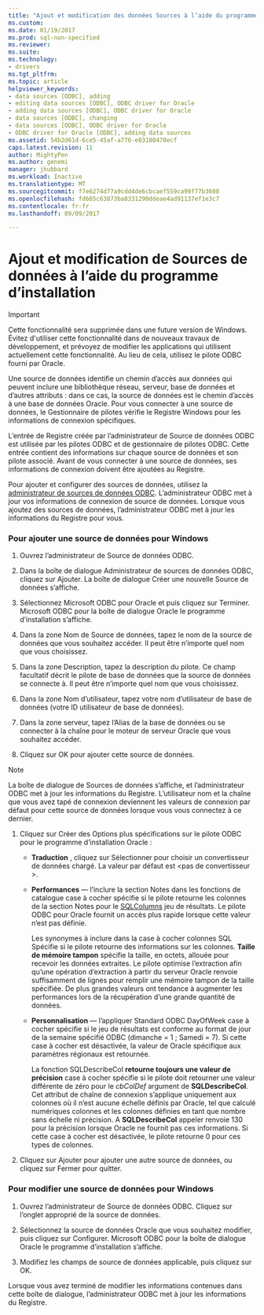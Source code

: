 ```yaml
---
title: "Ajout et modification des données Sources à l’aide du programme d’installation | Documents Microsoft"
ms.custom: 
ms.date: 01/19/2017
ms.prod: sql-non-specified
ms.reviewer: 
ms.suite: 
ms.technology:
- drivers
ms.tgt_pltfrm: 
ms.topic: article
helpviewer_keywords:
- data sources [ODBC], adding
- editing data sources [ODBC], ODBC driver for Oracle
- adding data sources [ODBC], ODBC driver for Oracle
- data sources [ODBC], changing
- data sources [ODBC], ODBC driver for Oracle
- ODBC driver for Oracle [ODBC], adding data sources
ms.assetid: 54b2d61d-6ce5-45af-a776-e03180470ecf
caps.latest.revision: 11
author: MightyPen
ms.author: genemi
manager: jhubbard
ms.workload: Inactive
ms.translationtype: MT
ms.sourcegitcommit: f7e6274d77a9cdd4de6cbcaef559ca99f77b3608
ms.openlocfilehash: fd665c63873ba8331290ddeae4ad91137ef1e3c7
ms.contentlocale: fr-fr
ms.lasthandoff: 09/09/2017

---
```

# <a name="adding-and-modifying-data-sources-using-setup"></a>Ajout et modification de Sources de données à l’aide du programme d’installation
> [!IMPORTANT]  
>  Cette fonctionnalité sera supprimée dans une future version de Windows. Évitez d'utiliser cette fonctionnalité dans de nouveaux travaux de développement, et prévoyez de modifier les applications qui utilisent actuellement cette fonctionnalité. Au lieu de cela, utilisez le pilote ODBC fourni par Oracle.  
  
 Une source de données identifie un chemin d’accès aux données qui peuvent inclure une bibliothèque réseau, serveur, base de données et d’autres attributs : dans ce cas, la source de données est le chemin d’accès à une base de données Oracle. Pour vous connecter à une source de données, le Gestionnaire de pilotes vérifie le Registre Windows pour les informations de connexion spécifiques.  
  
 L’entrée de Registre créée par l’administrateur de Source de données ODBC est utilisée par les pilotes ODBC et de gestionnaire de pilotes ODBC. Cette entrée contient des informations sur chaque source de données et son pilote associé. Avant de vous connecter à une source de données, ses informations de connexion doivent être ajoutées au Registre.  
  
 Pour ajouter et configurer des sources de données, utilisez la [administrateur de sources de données ODBC](../../odbc/admin/odbc-data-source-administrator.md). L’administrateur ODBC met à jour vos informations de connexion de source de données. Lorsque vous ajoutez des sources de données, l’administrateur ODBC met à jour les informations du Registre pour vous.  
  
### <a name="to-add-a-data-source-for-windows"></a>Pour ajouter une source de données pour Windows  
  
1.  Ouvrez l’administrateur de Source de données ODBC.  
  
2.  Dans la boîte de dialogue Administrateur de sources de données ODBC, cliquez sur Ajouter. La boîte de dialogue Créer une nouvelle Source de données s’affiche.  
  
3.  Sélectionnez Microsoft ODBC pour Oracle et puis cliquez sur Terminer. Microsoft ODBC pour la boîte de dialogue Oracle le programme d’installation s’affiche.  
  
4.  Dans la zone Nom de Source de données, tapez le nom de la source de données que vous souhaitez accéder. Il peut être n’importe quel nom que vous choisissez.  
  
5.  Dans la zone Description, tapez la description du pilote. Ce champ facultatif décrit le pilote de base de données que la source de données se connecte à. Il peut être n’importe quel nom que vous choisissez.  
  
6.  Dans la zone Nom d’utilisateur, tapez votre nom d’utilisateur de base de données (votre ID utilisateur de base de données).  
  
7.  Dans la zone serveur, tapez l’Alias de la base de données ou se connecter à la chaîne pour le moteur de serveur Oracle que vous souhaitez accéder.  
  
8.  Cliquez sur OK pour ajouter cette source de données.  
  
> [!NOTE]  
>  La boîte de dialogue de Sources de données s’affiche, et l’administrateur ODBC met à jour les informations du Registre. L’utilisateur nom et la chaîne que vous avez tapé de connexion deviennent les valeurs de connexion par défaut pour cette source de données lorsque vous vous connectez à ce dernier.  
  
1.  Cliquez sur Créer des Options plus spécifications sur le pilote ODBC pour le programme d’installation Oracle :  
  
    -   **Traduction** , cliquez sur Sélectionner pour choisir un convertisseur de données chargé. La valeur par défaut est \<pas de convertisseur >.  
  
    -   **Performances** — l’inclure la section Notes dans les fonctions de catalogue case à cocher spécifie si le pilote retourne les colonnes de la section Notes pour le [SQLColumns](../../odbc/microsoft/level-1-api-functions-odbc-driver-for-oracle.md) jeu de résultats. Le pilote ODBC pour Oracle fournit un accès plus rapide lorsque cette valeur n’est pas définie.  
  
         Les synonymes à inclure dans la case à cocher colonnes SQL Spécifie si le pilote retourne des informations sur les colonnes. **Taille de mémoire tampon** spécifie la taille, en octets, allouée pour recevoir les données extraites. Le pilote optimise l’extraction afin qu’une opération d’extraction à partir du serveur Oracle renvoie suffisamment de lignes pour remplir une mémoire tampon de la taille spécifiée. De plus grandes valeurs ont tendance à augmenter les performances lors de la récupération d’une grande quantité de données.  
  
    -   **Personnalisation** — l’appliquer Standard ODBC DayOfWeek case à cocher spécifie si le jeu de résultats est conforme au format de jour de la semaine spécifié ODBC (dimanche = 1 ; Samedi = 7). Si cette case à cocher est désactivée, la valeur de Oracle spécifique aux paramètres régionaux est retournée.  
  
         La fonction SQLDescribeCol **retourne toujours une valeur de précision** case à cocher spécifie si le pilote doit retourner une valeur différente de zéro pour le *cbColDef* argument de **SQLDescribeCol**. Cet attribut de chaîne de connexion s’applique uniquement aux colonnes où il n’est aucune échelle définis par Oracle, tel que calculé numériques colonnes et les colonnes définies en tant que nombre sans échelle ni précision. A **SQLDescribeCol** appeler renvoie 130 pour la précision lorsque Oracle ne fournit pas ces informations. Si cette case à cocher est désactivée, le pilote retourne 0 pour ces types de colonnes.  
  
2.  Cliquez sur Ajouter pour ajouter une autre source de données, ou cliquez sur Fermer pour quitter.  
  
### <a name="to-modify-a-data-source-for-windows"></a>Pour modifier une source de données pour Windows  
  
1.  Ouvrez l’administrateur de Source de données ODBC. Cliquez sur l’onglet approprié de la source de données.  
  
2.  Sélectionnez la source de données Oracle que vous souhaitez modifier, puis cliquez sur Configurer. Microsoft ODBC pour la boîte de dialogue Oracle le programme d’installation s’affiche.  
  
3.  Modifiez les champs de source de données applicable, puis cliquez sur OK.  
  
 Lorsque vous avez terminé de modifier les informations contenues dans cette boîte de dialogue, l’administrateur ODBC met à jour les informations du Registre.

